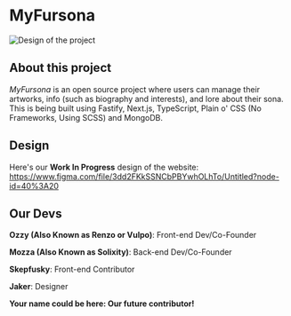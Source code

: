 # MyFursona

![Design of the project](https://cdn.discordapp.com/attachments/928630858934530128/957364494147928084/Group_11.png)

## About this project

_MyFursona_ is an open source project where users can manage their artworks, info (such as biography and interests), and lore about their sona. This is being built using Fastify, Next.js, TypeScript, Plain o' CSS (No Frameworks, Using SCSS) and MongoDB.

## Design

Here's our **Work In Progress** design of the website: https://www.figma.com/file/3dd2FKkSSNCbPBYwhOLhTo/Untitled?node-id=40%3A20

## Our Devs

**Ozzy (Also Known as Renzo or Vulpo)**: Front-end Dev/Co-Founder

**Mozza (Also Known as Solixity)**: Back-end Dev/Co-Founder

**Skepfusky**: Front-end Contributor

**Jaker**: Designer

**Your name could be here: Our future contributor!**
